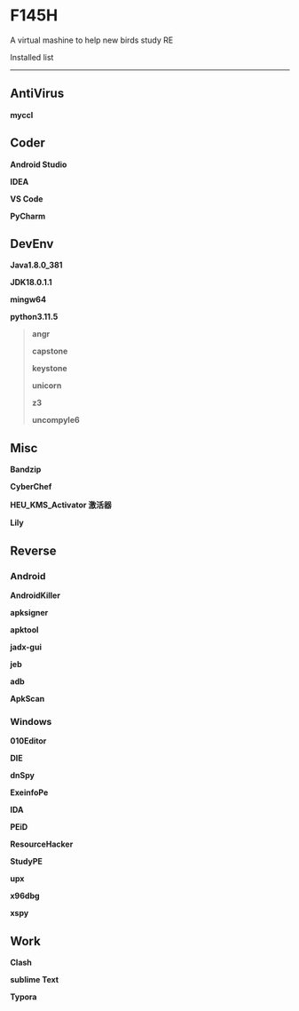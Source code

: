 # F145H
A virtual mashine to help new birds study RE

Installed list
___
## AntiVirus
**myccl**
## Coder
**Android Studio**

**IDEA**

**VS Code**

**PyCharm**

## DevEnv
**Java1.8.0_381**

**JDK18.0.1.1**

**mingw64**

**python3.11.5**

> **angr**
> 
> **capstone**
> 
> **keystone**
> 
> **unicorn**
> 
> **z3**
> 
> **uncompyle6**

## Misc

**Bandzip**

**CyberChef**

**HEU_KMS_Activator 激活器**

**Lily**

## Reverse

### Android

**AndroidKiller**

**apksigner**

**apktool**

**jadx-gui**

**jeb**

**adb**

**ApkScan**

### Windows

**010Editor**

**DIE**

**dnSpy**

**ExeinfoPe**

**IDA**

**PEiD**

**ResourceHacker**

**StudyPE**

**upx**

**x96dbg**

**xspy**

## Work

**Clash**

**sublime Text**

**Typora**

